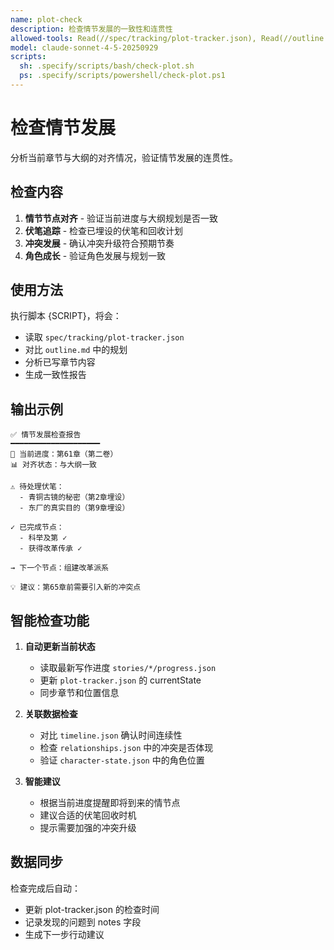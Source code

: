 ```yaml
---
name: plot-check
description: 检查情节发展的一致性和连贯性
allowed-tools: Read(//spec/tracking/plot-tracker.json), Read(//outline.md), Read(//stories/**/content/**), Bash(find:*), Bash(wc:*), Bash(*)
model: claude-sonnet-4-5-20250929
scripts:
  sh: .specify/scripts/bash/check-plot.sh
  ps: .specify/scripts/powershell/check-plot.ps1
---
```


# 检查情节发展

分析当前章节与大纲的对齐情况，验证情节发展的连贯性。

## 检查内容

1. **情节节点对齐** - 验证当前进度与大纲规划是否一致
2. **伏笔追踪** - 检查已埋设的伏笔和回收计划
3. **冲突发展** - 确认冲突升级符合预期节奏
4. **角色成长** - 验证角色发展与规划一致

## 使用方法

执行脚本 {SCRIPT}，将会：
- 读取 `spec/tracking/plot-tracker.json`
- 对比 `outline.md` 中的规划
- 分析已写章节内容
- 生成一致性报告

## 输出示例

```
✅ 情节发展检查报告
━━━━━━━━━━━━━━━━━━━━
📍 当前进度：第61章（第二卷）
📊 对齐状态：与大纲一致

⚠️ 待处理伏笔：
  - 青铜古镜的秘密（第2章埋设）
  - 东厂的真实目的（第9章埋设）

✓ 已完成节点：
  - 科举及第 ✓
  - 获得改革传承 ✓

→ 下一个节点：组建改革派系

💡 建议：第65章前需要引入新的冲突点
```

## 智能检查功能

1. **自动更新当前状态**
   - 读取最新写作进度 `stories/*/progress.json`
   - 更新 `plot-tracker.json` 的 currentState
   - 同步章节和位置信息

2. **关联数据检查**
   - 对比 `timeline.json` 确认时间连续性
   - 检查 `relationships.json` 中的冲突是否体现
   - 验证 `character-state.json` 中的角色位置

3. **智能建议**
   - 根据当前进度提醒即将到来的情节点
   - 建议合适的伏笔回收时机
   - 提示需要加强的冲突升级

## 数据同步

检查完成后自动：
- 更新 plot-tracker.json 的检查时间
- 记录发现的问题到 notes 字段
- 生成下一步行动建议
